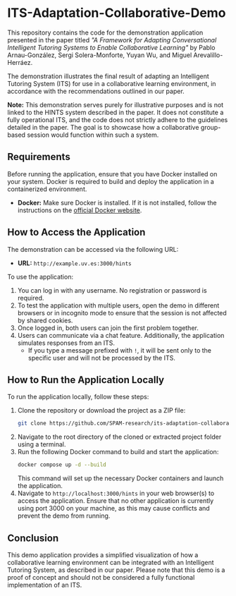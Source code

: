 # ITS-Adaptation-Collaborative-Demo

This repository contains the code for the demonstration application presented in the paper titled *"A Framework for Adapting Conversational Intelligent Tutoring Systems to Enable Collaborative Learning"* by Pablo Arnau-González, Sergi Solera-Monforte, Yuyan Wu, and Miguel Arevalillo-Herráez.

The demonstration illustrates the final result of adapting an Intelligent Tutoring System (ITS) for use in a collaborative learning environment, in accordance with the recommendations outlined in our paper.

**Note:** This demonstration serves purely for illustrative purposes and is not linked to the HINTS system described in the paper. It does not constitute a fully operational ITS, and the code does not strictly adhere to the guidelines detailed in the paper. The goal is to showcase how a collaborative group-based session would function within such a system.

## Requirements

Before running the application, ensure that you have Docker installed on your system. Docker is required to build and deploy the application in a containerized environment.

- **Docker:** Make sure Docker is installed. If it is not installed, follow the instructions on the [official Docker website](https://www.docker.com/get-started).

## How to Access the Application

The demonstration can be accessed via the following URL:
- **URL:** `http://example.uv.es:3000/hints`

To use the application:
1. You can log in with any username. No registration or password is required.
2. To test the application with multiple users, open the demo in different browsers or in incognito mode to ensure that the session is not affected by shared cookies.
3. Once logged in, both users can join the first problem together.
4. Users can communicate via a chat feature. Additionally, the application simulates responses from an ITS. 
    - If you type a message prefixed with `!`, it will be sent only to the specific user and will not be processed by the ITS.

## How to Run the Application Locally

To run the application locally, follow these steps:

1. Clone the repository or download the project as a ZIP file:
   ```bash
   git clone https://github.com/SPAM-research/its-adaptation-collaborative-demo
   ```
2. Navigate to the root directory of the cloned or extracted project folder using a terminal.
3. Run the following Docker command to build and start the application:
   ```bash
   docker compose up -d --build
   ```
    This command will set up the necessary Docker containers and launch the application.
4. Navigate to `http://localhost:3000/hints` in your web browser(s) to access the application. Ensure that no other application is currently using port 3000 on your machine, as this may cause conflicts and prevent the demo from running.

## Conclusion

This demo application provides a simplified visualization of how a collaborative learning environment can be integrated with an Intelligent Tutoring System, as described in our paper. Please note that this demo is a proof of concept and should not be considered a fully functional implementation of an ITS.